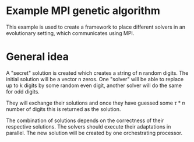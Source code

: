 # Example MPI genetic algorithm

This example is used to create a framework to place different solvers in an evolutionary setting, which communicates using MPI.

# General idea
A "secret" solution is created which creates a string of n random digits. The initial solution will be a vector n zeros.
One "solver" will be able to replace up to k digits by some random even digit, another solver will do the same for odd digits.

They will exchange their solutions and once they have guessed some $\tau * n$ number of digits this is returned as the solution.

The combination of solutions depends on the correctness of their respective solutions. The solvers should execute their 
adaptations in parallel. The new solution will be created by one orchestrating processor.